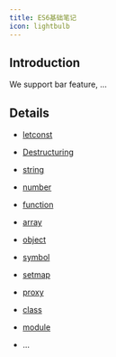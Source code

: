 ```yaml
---
title: ES6基础笔记
icon: lightbulb
---
```


## Introduction

We support bar feature, ...

## Details

- [letconst](letconst.md)
- [Destructuring](Destructuring.md)
- [string](string.md)

- [number](number.md)
- [function](function.md)
- [array](array.md)

- [object](object.md)
- [symbol](symbol.md)
- [setmap](setmap.md)

- [proxy](proxy.md)
- [class](class.md)
- [module](module.md)
- ...
